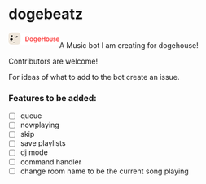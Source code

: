# dogebeatz 
<a href="https://dogehouse.tv/u/dogebeatz">
  <img align="left" alt="dogebeatz | dogehouse" width="100px" src="https://raw.githubusercontent.com/benawad/dogehouse/staging/.redesign-assets/dogehouse_logo.svg" />
</a>
<br>
A Music bot I am creating for dogehouse!

Contributors are welcome!

For ideas of what to add to the bot create an issue.

### Features to be added:

- [ ] queue
- [ ] nowplaying
- [ ] skip
- [ ] save playlists
- [ ] dj mode
- [ ] command handler
- [ ] change room name to be the current song playing
